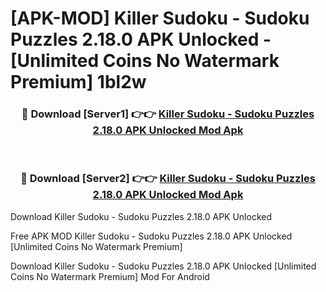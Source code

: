 # [APK-MOD] Killer Sudoku - Sudoku Puzzles 2.18.0 APK Unlocked - [Unlimited Coins No Watermark Premium] 1bl2w



<div align="center">
<h3>🔴 Download [Server1] 👉👉 <a href="https://momento.my/?title=Killer_Sudoku_-_Sudoku_Puzzles_2.18.0_APK_Unlocked">Killer Sudoku - Sudoku Puzzles 2.18.0 APK Unlocked Mod Apk</a></h3><br>

<h3>🔴 Download [Server2] 👉👉 <a href="https://momento.my/?title=Killer_Sudoku_-_Sudoku_Puzzles_2.18.0_APK_Unlocked">Killer Sudoku - Sudoku Puzzles 2.18.0 APK Unlocked Mod Apk</a></h3>
</div>



Download Killer Sudoku - Sudoku Puzzles 2.18.0 APK Unlocked 

Free APK MOD Killer Sudoku - Sudoku Puzzles 2.18.0 APK Unlocked [Unlimited Coins No Watermark Premium]

Download Killer Sudoku - Sudoku Puzzles 2.18.0 APK Unlocked [Unlimited Coins No Watermark Premium] Mod For Android
